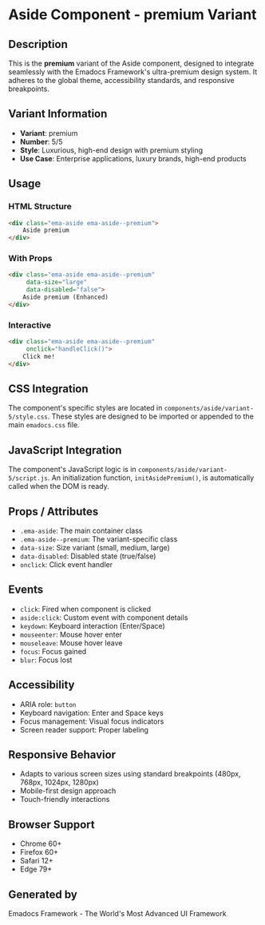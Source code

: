 # Aside Component - premium Variant

## Description
This is the **premium** variant of the Aside component, designed to integrate seamlessly with the Emadocs Framework's ultra-premium design system. It adheres to the global theme, accessibility standards, and responsive breakpoints.

## Variant Information
- **Variant**: premium
- **Number**: 5/5
- **Style**: Luxurious, high-end design with premium styling
- **Use Case**: Enterprise applications, luxury brands, high-end products

## Usage

### HTML Structure
```html
<div class="ema-aside ema-aside--premium">
    Aside premium
</div>
```

### With Props
```html
<div class="ema-aside ema-aside--premium" 
     data-size="large" 
     data-disabled="false">
    Aside premium (Enhanced)
</div>
```

### Interactive
```html
<div class="ema-aside ema-aside--premium" 
     onclick="handleClick()">
    Click me!
</div>
```

## CSS Integration
The component's specific styles are located in `components/aside/variant-5/style.css`. These styles are designed to be imported or appended to the main `emadocs.css` file.

## JavaScript Integration
The component's JavaScript logic is in `components/aside/variant-5/script.js`. An initialization function, `initAsidePremium()`, is automatically called when the DOM is ready.

## Props / Attributes
- `.ema-aside`: The main container class
- `.ema-aside--premium`: The variant-specific class
- `data-size`: Size variant (small, medium, large)
- `data-disabled`: Disabled state (true/false)
- `onclick`: Click event handler

## Events
- `click`: Fired when component is clicked
- `aside:click`: Custom event with component details
- `keydown`: Keyboard interaction (Enter/Space)
- `mouseenter`: Mouse hover enter
- `mouseleave`: Mouse hover leave
- `focus`: Focus gained
- `blur`: Focus lost

## Accessibility
- ARIA role: `button`
- Keyboard navigation: Enter and Space keys
- Focus management: Visual focus indicators
- Screen reader support: Proper labeling

## Responsive Behavior
- Adapts to various screen sizes using standard breakpoints (480px, 768px, 1024px, 1280px)
- Mobile-first design approach
- Touch-friendly interactions

## Browser Support
- Chrome 60+
- Firefox 60+
- Safari 12+
- Edge 79+

## Generated by
Emadocs Framework - The World's Most Advanced UI Framework
